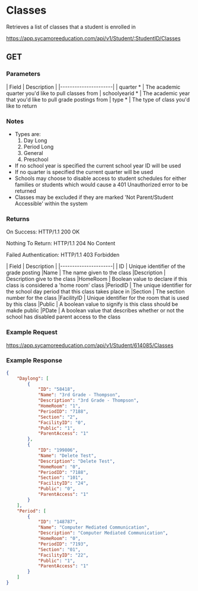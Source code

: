 # Classes

Retrieves a list of classes that a student is enrolled in

https://app.sycamoreeducation.com/api/v1/Student/:StudentID/Classes

## GET

### Parameters

| Field | Description |
|----------------------|
| quarter * | The academic quarter you'd like to pull classes from
| schoolyearid * | The academic year that you'd like to pull grade postings from
| type * | The type of class you'd like to return

### Notes
- Types are:
  1. Day Long
  2. Period Long
  3. General
  4. Preschool
- If no school year is specified the current school year ID will be used
- If no quarter is specified the current quarter will be used
- Schools may choose to disable access to student schedules for either families or students which would cause a 401 Unauthorized error to be returned
- Classes may be excluded if they are marked 'Not Parent/Student Accessible' within the system

### Returns

On Success: HTTP/1.1 200 OK

Nothing To Return: HTTP/1.1 204 No Content

Failed Authentication:  HTTP/1.1 403 Forbidden

| Field | Description |
|----------------------|
| ID | Unique identifier of the grade posting
|Name | The name given to the class
|Description | Description give to the class
|HomeRoom | Boolean value to declare if this class is considered a 'home room' class
|PeriodID | The unique identifier for the school day period that this class takes place in
|Section | The section number for the class
|FacilityID | Unique identifier for the room that is used by this class
|Public | A boolean value to signify is this class should be makde public
|PDate | A boolean value that describes whether or not the school has disabled parent access to the class

### Example Request

https://app.sycamoreeducation.com/api/v1/Student/614085/Classes

### Example Response
```json
{
    "Daylong": [
        {
            "ID": "58418",
            "Name": "3rd Grade - Thompson",
            "Description": "3rd Grade - Thompson",
            "HomeRoom": "1",
            "PeriodID": "7188",
            "Section": "2",
            "FacilityID": "0",
            "Public": "1",
            "ParentAccess": "1"
        },
        {
            "ID": "199806",
            "Name": "Delete Test",
            "Description": "Delete Test",
            "HomeRoom": "0",
            "PeriodID": "7188",
            "Section": "101",
            "FacilityID": "24",
            "Public": "0",
            "ParentAccess": "1"
        }
    ],
    "Period": [
        {
            "ID": "148787",
            "Name": "Computer Mediated Communication",
            "Description": "Computer Mediated Communication",
            "HomeRoom": "0",
            "PeriodID": "7193",
            "Section": "01",
            "FacilityID": "22",
            "Public": "1",
            "ParentAccess": "1"
        }
    ]
}
```
